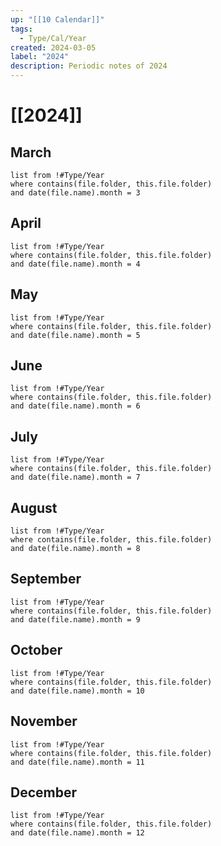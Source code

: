 ```yaml
---
up: "[[10 Calendar]]"
tags:
  - Type/Cal/Year
created: 2024-03-05
label: "2024"
description: Periodic notes of 2024
---
```

# [[2024]]
## March
```dataview
list from !#Type/Year
where contains(file.folder, this.file.folder) 
and date(file.name).month = 3
```
## April
```dataview
list from !#Type/Year
where contains(file.folder, this.file.folder) 
and date(file.name).month = 4
```
## May
```dataview
list from !#Type/Year
where contains(file.folder, this.file.folder) 
and date(file.name).month = 5
```
## June
```dataview
list from !#Type/Year
where contains(file.folder, this.file.folder) 
and date(file.name).month = 6
```
## July
```dataview
list from !#Type/Year
where contains(file.folder, this.file.folder) 
and date(file.name).month = 7
```

## August
```dataview
list from !#Type/Year
where contains(file.folder, this.file.folder) 
and date(file.name).month = 8
```

## September
```dataview
list from !#Type/Year
where contains(file.folder, this.file.folder) 
and date(file.name).month = 9
```

## October
```dataview
list from !#Type/Year
where contains(file.folder, this.file.folder) 
and date(file.name).month = 10
```

## November
```dataview
list from !#Type/Year
where contains(file.folder, this.file.folder) 
and date(file.name).month = 11
```

## December
```dataview
list from !#Type/Year
where contains(file.folder, this.file.folder) 
and date(file.name).month = 12
```

